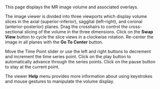 This page displays the MR image volume and associated overlays.

The image viewer is divided into three viewports which display volume slices in
the axial (superior-inferior), saggital (left-right), and coronal
(anterior-posterior) planes. Drag the crosshairs to control the cross-sectional
slicing of the volume in the three dimensions. Click on the **Swap View** button
to cycle the slice views in a clockwise rotation. Re-center the image in all
planes with the **Go To Center** button.

Move the Time Point slider or use the left
<span class="glyphicon glyphicon-step-backward"></span> and right
<span class="glyphicon glyphicon-step-forward"></span> buttons to decrement and
increment the time series point. Click on the play
<span class="glyphicon glyphicon-play"></span> button to automatically advance
through the series points. Click on the pause
<span class="glyphicon glyphicon-pause"></span> button to stay at the current
point.

The viewer **Help** menu provides more information about using keystrokes and
mouse gestures to manipulate the volume display.
